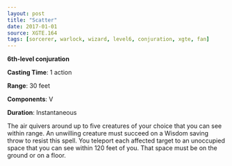 ```yaml
---
layout: post
title: "Scatter"
date: 2017-01-01
source: XGTE.164
tags: [sorcerer, warlock, wizard, level6, conjuration, xgte, fan]
---
```


**6th-level conjuration**

**Casting Time**: 1 action

**Range**: 30 feet

**Components**: V

**Duration**: Instantaneous

The air quivers around up to five creatures of your choice that you can see within range. An unwilling creature must succeed on a Wisdom saving throw to resist this spell. You teleport each affected target to an unoccupied space that you can see within 120 feet of you. That space must be on the ground or on a floor.
